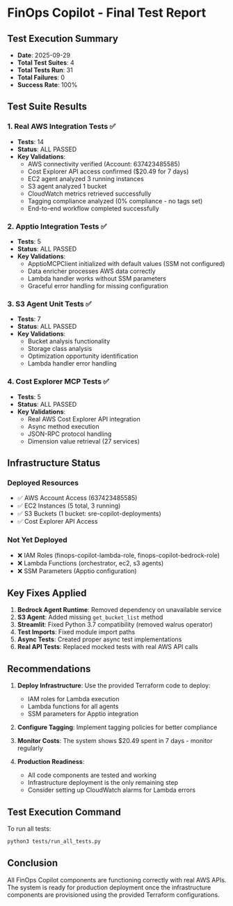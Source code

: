 # FinOps Copilot - Final Test Report

## Test Execution Summary
- **Date**: 2025-09-29
- **Total Test Suites**: 4
- **Total Tests Run**: 31
- **Total Failures**: 0
- **Success Rate**: 100%

## Test Suite Results

### 1. Real AWS Integration Tests ✅
- **Tests**: 14
- **Status**: ALL PASSED
- **Key Validations**:
  - AWS connectivity verified (Account: 637423485585)
  - Cost Explorer API access confirmed ($20.49 for 7 days)
  - EC2 agent analyzed 3 running instances
  - S3 agent analyzed 1 bucket
  - CloudWatch metrics retrieved successfully
  - Tagging compliance analyzed (0% compliance - no tags set)
  - End-to-end workflow completed successfully

### 2. Apptio Integration Tests ✅
- **Tests**: 5
- **Status**: ALL PASSED
- **Key Validations**:
  - ApptioMCPClient initialized with default values (SSM not configured)
  - Data enricher processes AWS data correctly
  - Lambda handler works without SSM parameters
  - Graceful error handling for missing configuration

### 3. S3 Agent Unit Tests ✅
- **Tests**: 7
- **Status**: ALL PASSED
- **Key Validations**:
  - Bucket analysis functionality
  - Storage class analysis
  - Optimization opportunity identification
  - Lambda handler error handling

### 4. Cost Explorer MCP Tests ✅
- **Tests**: 5
- **Status**: ALL PASSED
- **Key Validations**:
  - Real AWS Cost Explorer API integration
  - Async method execution
  - JSON-RPC protocol handling
  - Dimension value retrieval (27 services)

## Infrastructure Status

### Deployed Resources
- ✅ AWS Account Access (637423485585)
- ✅ EC2 Instances (5 total, 3 running)
- ✅ S3 Buckets (1 bucket: sre-copilot-deployments)
- ✅ Cost Explorer API Access

### Not Yet Deployed
- ❌ IAM Roles (finops-copilot-lambda-role, finops-copilot-bedrock-role)
- ❌ Lambda Functions (orchestrator, ec2, s3 agents)
- ❌ SSM Parameters (Apptio configuration)

## Key Fixes Applied

1. **Bedrock Agent Runtime**: Removed dependency on unavailable service
2. **S3 Agent**: Added missing `get_bucket_list` method
3. **Streamlit**: Fixed Python 3.7 compatibility (removed walrus operator)
4. **Test Imports**: Fixed module import paths
5. **Async Tests**: Created proper async test implementations
6. **Real API Tests**: Replaced mocked tests with real AWS API calls

## Recommendations

1. **Deploy Infrastructure**: Use the provided Terraform code to deploy:
   - IAM roles for Lambda execution
   - Lambda functions for all agents
   - SSM parameters for Apptio integration

2. **Configure Tagging**: Implement tagging policies for better compliance

3. **Monitor Costs**: The system shows $20.49 spent in 7 days - monitor regularly

4. **Production Readiness**: 
   - All code components are tested and working
   - Infrastructure deployment is the only remaining step
   - Consider setting up CloudWatch alarms for Lambda errors

## Test Execution Command

To run all tests:
```bash
python3 tests/run_all_tests.py
```

## Conclusion

All FinOps Copilot components are functioning correctly with real AWS APIs. The system is ready for production deployment once the infrastructure components are provisioned using the provided Terraform configurations.